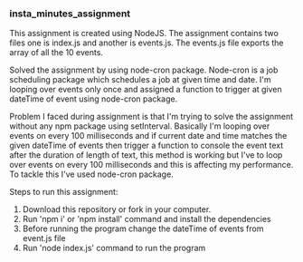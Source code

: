 ### insta_minutes_assignment

This assignment is created using NodeJS. The assignment contains two files one is index.js and another is events.js.
The events.js file exports the array of all the 10 events.

Solved the assignment by using node-cron package. Node-cron is a job scheduling package which schedules a job at given time and date.
I'm looping over events only once and assigned a function to trigger at given dateTime of event using node-cron package.

Problem I faced during assignment is that I'm trying to solve the assignment without any npm package using setInterval. Basically
I'm looping over events on every 100 milliseconds and if current date and time matches the given dateTime of events then trigger a function 
to console the event text after the duration of length of text, this method is working but I've to loop over events on every 100 milliseconds
and this is affecting my performance. To tackle this I've used node-cron package.

Steps to run this assignment:
1. Download this repository or fork in your computer.
2. Run 'npm i' or 'npm install' command and install the dependencies
3. Before running the program change the dateTime of events from event.js file
4. Run 'node index.js' command to run the program
